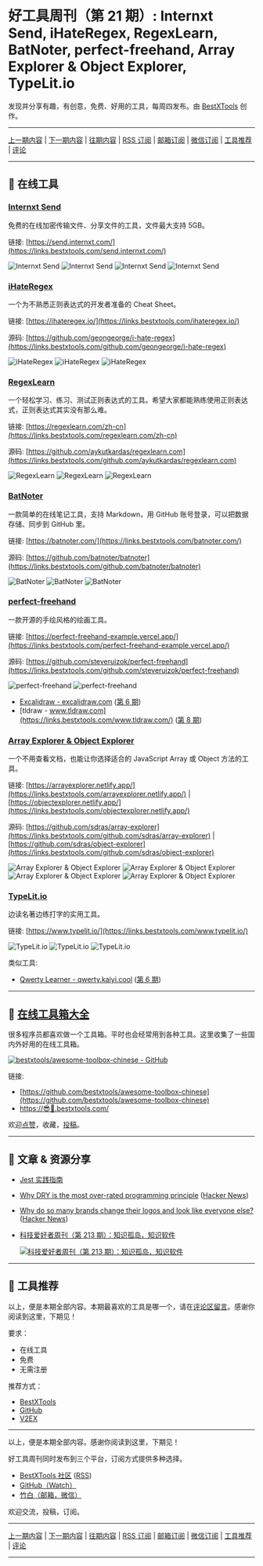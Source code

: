 # 好工具周刊（第 21 期）: Internxt Send, iHateRegex, RegexLearn, BatNoter, perfect-freehand, Array Explorer & Object Explorer, TypeLit.io

发现并分享有趣，有创意，免费、好用的工具，每周四发布。由 [BestXTools](https://www.bestxtools.com/) 创作。

---

[上一期内容](https://github.com/bestxtools/weekly-cn/blob/main/docs/issue-20.md) | [下一期内容](https://github.com/bestxtools/weekly-cn/blob/main/docs/issue-22.md) | [往期内容](https://github.com/bestxtools/weekly-cn) | [RSS 订阅](https://discuss-cn.bestxtools.com/t/weekly) | [邮箱订阅](https://bestxtools.zhubai.love/?subscribe=1) | [微信订阅](https://discuss-cn.bestxtools.com/d/5/2) | [工具推荐](https://discuss-cn.bestxtools.com/d/8) | [评论](https://discuss-cn.bestxtools.com/d/58/3)

---

## 🌈 在线工具

### [Internxt Send](https://links.bestxtools.com/send.internxt.com/)

免费的在线加密传输文件、分享文件的工具，文件最大支持 5GB。

链接: [https://send.internxt.com/](https://links.bestxtools.com/send.internxt.com/)

![Internxt Send](https://cdn.jsdelivr.net/gh/bestxtools/weekly-cn@main/images/2022-07-13-22-31-01.png)
![Internxt Send](https://cdn.jsdelivr.net/gh/bestxtools/weekly-cn@main/images/2022-07-13-22-31-02.png)
![Internxt Send](https://cdn.jsdelivr.net/gh/bestxtools/weekly-cn@main/images/2022-07-13-22-31-03.png)
![Internxt Send](https://cdn.jsdelivr.net/gh/bestxtools/weekly-cn@main/images/2022-07-13-22-31-04.png)

### [iHateRegex](https://links.bestxtools.com/ihateregex.io/)

一个为不熟悉正则表达式的开发者准备的 Cheat Sheet。

链接: [https://ihateregex.io/](https://links.bestxtools.com/ihateregex.io/)

源码: [https://github.com/geongeorge/i-hate-regex](https://links.bestxtools.com/github.com/geongeorge/i-hate-regex)

![iHateRegex](https://cdn.jsdelivr.net/gh/bestxtools/weekly-cn@main/images/2022-07-12-18-07-01.png)
![iHateRegex](https://cdn.jsdelivr.net/gh/bestxtools/weekly-cn@main/images/2022-07-12-18-07-02.png)
![iHateRegex](https://cdn.jsdelivr.net/gh/bestxtools/weekly-cn@main/images/2022-07-12-18-07-03.png)

### [RegexLearn](https://links.bestxtools.com/regexlearn.com/zh-cn)

一个轻松学习、练习、测试正则表达式的工具。希望大家都能熟练使用正则表达式，正则表达式其实没有那么难。

链接: [https://regexlearn.com/zh-cn](https://links.bestxtools.com/regexlearn.com/zh-cn)

源码: [https://github.com/aykutkardas/regexlearn.com](https://links.bestxtools.com/github.com/aykutkardas/regexlearn.com)

![RegexLearn](https://cdn.jsdelivr.net/gh/bestxtools/weekly-cn@main/images/2022-07-13-11-18-01.png)
![RegexLearn](https://cdn.jsdelivr.net/gh/bestxtools/weekly-cn@main/images/2022-07-13-11-18-02.png)
![RegexLearn](https://cdn.jsdelivr.net/gh/bestxtools/weekly-cn@main/images/2022-07-13-11-18-03.png)

### [BatNoter](https://links.bestxtools.com/batnoter.com/)

一款简单的在线笔记工具，支持 Markdown，用 GitHub 账号登录，可以把数据存储、同步到 GitHub 里。

链接: [https://batnoter.com/](https://links.bestxtools.com/batnoter.com/)

源码: [https://github.com/batnoter/batnoter](https://links.bestxtools.com/github.com/batnoter/batnoter)

![BatNoter](https://cdn.jsdelivr.net/gh/bestxtools/weekly-cn@main/images/2022-07-12-16-39-01.png)
![BatNoter](https://cdn.jsdelivr.net/gh/bestxtools/weekly-cn@main/images/2022-07-12-16-39-02.png)
![BatNoter](https://cdn.jsdelivr.net/gh/bestxtools/weekly-cn@main/images/2022-07-12-16-39-03.png)

### [perfect-freehand](https://links.bestxtools.com/perfect-freehand-example.vercel.app/)

一款开源的手绘风格的绘画工具。

链接: [https://perfect-freehand-example.vercel.app/](https://links.bestxtools.com/perfect-freehand-example.vercel.app/)

源码: [https://github.com/steveruizok/perfect-freehand](https://links.bestxtools.com/github.com/steveruizok/perfect-freehand)

![perfect-freehand](https://cdn.jsdelivr.net/gh/bestxtools/weekly-cn@main/images/2022-07-12-17-17-01.png)
![perfect-freehand](https://cdn.jsdelivr.net/gh/bestxtools/weekly-cn@main/images/2022-07-12-17-17-03.png)

- [Excalidraw - excalidraw.com](https://links.bestxtools.com/excalidraw.com/) ([第 6 期](https://discuss-cn.bestxtools.com/d/14))
- [tldraw - www.tldraw.com](https://links.bestxtools.com/www.tldraw.com/) ([第 8 期](https://discuss-cn.bestxtools.com/d/22))

### [Array Explorer & Object Explorer](https://links.bestxtools.com/objectexplorer.netlify.app/)

一个不用查看文档，也能让你选择适合的 JavaScript Array 或 Object 方法的工具。

链接: [https://arrayexplorer.netlify.app/](https://links.bestxtools.com/arrayexplorer.netlify.app/) | [https://objectexplorer.netlify.app/](https://links.bestxtools.com/objectexplorer.netlify.app/)

源码: [https://github.com/sdras/array-explorer](https://links.bestxtools.com/github.com/sdras/array-explorer) | [https://github.com/sdras/object-explorer](https://links.bestxtools.com/github.com/sdras/object-explorer)

![Array Explorer & Object Explorer](https://cdn.jsdelivr.net/gh/bestxtools/weekly-cn@main/images/2022-07-12-17-48-01.png)
![Array Explorer & Object Explorer](https://cdn.jsdelivr.net/gh/bestxtools/weekly-cn@main/images/2022-07-12-17-48-02.png)
![Array Explorer & Object Explorer](https://cdn.jsdelivr.net/gh/bestxtools/weekly-cn@main/images/2022-07-12-17-48-03.png)
![Array Explorer & Object Explorer](https://cdn.jsdelivr.net/gh/bestxtools/weekly-cn@main/images/2022-07-12-17-48-04.png)

### [TypeLit.io](https://links.bestxtools.com/www.typelit.io/)

边读名著边练打字的实用工具。

链接: [https://www.typelit.io/](https://links.bestxtools.com/www.typelit.io/)

![TypeLit.io](https://cdn.jsdelivr.net/gh/bestxtools/weekly-cn@main/images/2022-07-13-15-45-01.png)
![TypeLit.io](https://cdn.jsdelivr.net/gh/bestxtools/weekly-cn@main/images/2022-07-13-15-45-02.png)
![TypeLit.io](https://cdn.jsdelivr.net/gh/bestxtools/weekly-cn@main/images/2022-07-13-15-45-03.png)

类似工具:

- [Qwerty Learner - qwerty.kaiyi.cool](https://links.bestxtools.com/qwerty.kaiyi.cool/) ([第 6 期](https://discuss-cn.bestxtools.com/d/14))

---

## 🧰 [在线工具箱大全](https://awesome-toolbox-chinese.bestxtools.com/)

很多程序员都喜欢做一个工具箱。平时也会经常用到各种工具。这里收集了一些国内外好用的在线工具箱。

[![bestxtools/awesome-toolbox-chinese - GitHub](https://gh-card.dev/repos/bestxtools/awesome-toolbox-chinese.svg?fullname=)](https://github.com/bestxtools/awesome-toolbox-chinese)

链接:

- [https://github.com/bestxtools/awesome-toolbox-chinese](https://github.com/bestxtools/awesome-toolbox-chinese)
- [https://😎🧰.bestxtools.com/](https://😎🧰.bestxtools.com/)

欢迎[点赞](https://github.com/bestxtools/awesome-toolbox-chinese)，收藏，[投稿](https://github.com/bestxtools/awesome-toolbox-chinese/issues)。

---

## 🌈 文章 & 资源分享

- [Jest 实践指南](https://links.bestxtools.com/github.yanhaixiang.com/jest-tutorial/)

- [Why DRY is the most over-rated programming principle](https://links.bestxtools.com/gordonc.bearblog.dev/dry-most-over-rated-programming-principle/) ([Hacker News](https://links.bestxtools.com/news.ycombinator.com/item?id=32010699))

- [Why do so many brands change their logos and look like everyone else?](https://links.bestxtools.com/velvetshark.com/articles/why-do-brands-change-their-logos-and-look-like-everyone-else) ([Hacker News](https://links.bestxtools.com/news.ycombinator.com/item?id=32040506))

- [科技爱好者周刊（第 213 期）：知识孤岛，知识软件](https://links.bestxtools.com/www.ruanyifeng.com/blog/2022/07/weekly-issue-213.html)

  [![科技爱好者周刊（第 213 期）：知识孤岛，知识软件](https://cdn.jsdelivr.net/gh/bestxtools/weekly-cn@main/images/2022-07-13-22-41-01.png)](https://links.bestxtools.com/www.ruanyifeng.com/blog/2022/07/weekly-issue-213.html)

---

## 🌈 工具推荐

以上，便是本期全部内容。本期最喜欢的工具是哪一个，请在[评论区留言](https://discuss-cn.bestxtools.com/d/58/3)。感谢你阅读到这里，下期见！

要求：

- 在线工具
- 免费
- 无需注册

推荐方式：

- [BestXTools](https://discuss-cn.bestxtools.com/d/8)
- [GitHub](https://github.com/bestxtools/weekly-cn/issues)
- [V2EX](https://links.bestxtools.com/www.v2ex.com/t/836201?r=BestXTools)

---

以上，便是本期全部内容。感谢你阅读到这里，下期见！

好工具周刊同时发布到三个平台，订阅方式提供多种选择。

- [BestXTools 社区](https://discuss-cn.bestxtools.com/t/weekly) ([RSS](https://discuss-cn.bestxtools.com/atom/t/weekly/discussions))
- [GitHub（Watch）](https://github.com/bestxtools/weekly-cn)
- [竹白（邮箱，微信）](https://bestxtools.zhubai.love/?subscribe=1)

欢迎交流，投稿，订阅。

---

[上一期内容](https://github.com/bestxtools/weekly-cn/blob/main/docs/issue-20.md) | [下一期内容](https://github.com/bestxtools/weekly-cn/blob/main/docs/issue-22.md) | [往期内容](https://github.com/bestxtools/weekly-cn) | [RSS 订阅](https://discuss-cn.bestxtools.com/t/weekly) | [邮箱订阅](https://bestxtools.zhubai.love/?subscribe=1) | [微信订阅](https://discuss-cn.bestxtools.com/d/5/2) | [工具推荐](https://discuss-cn.bestxtools.com/d/8) | [评论](https://discuss-cn.bestxtools.com/d/58/3)

---
